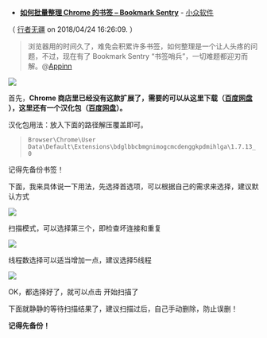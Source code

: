 
- **[如何批量整理 Chrome 的书签 – Bookmark Sentry](https://www.appinn.com/bookmark-sentry-for-chrome/)** - [小众软件](https://www.appinn.com/)

（ [行者无疆](https://www.appinn.com/author/zhymster/) on 2018/04/24 16:26:09. ）


> 浏览器用的时间久了，难免会积累许多书签，如何整理是一个让人头疼的问题，不过，现在有了 Bookmark Sentry “书签哨兵”，一切难题都迎刃而解。@[Appinn](https://www.appinn.com/)

<img src="https://img3.appinn.com/images/201804/26491-2aa28742ff2900c2.png?raw=true"/>

首先，**Chrome 商店里已经没有这款扩展了，需要的可以从这里下载（[百度网盘](https://pan.baidu.com/s/1gfInGFh) ），这里还有一个汉化包（[百度网盘](https://pan.baidu.com/s/1cc0zeu)）。**

汉化包用法：放入下面的路径解压覆盖即可。

> ```Browser\Chrome\User Data\Default\Extensions\bdglbbcbmgnimogcmcdenggkpdmihlga\1.7.13_0 ```

记得先备份书签！

下面，我来具体说一下用法，先选择首选项，可以根据自己的需求来选择，建议默认方式

<img src="https://img3.appinn.com/images/201804/26491-f82f3b23dd68baab.png?raw=true"/>

扫描模式，可以选择第三个，即检查坏连接和重复

<img src="https://img3.appinn.com/images/201804/26491-5d0de2c72d1c25b1.png?raw=true"/>

线程数选择可以适当增加一点，建议选择5线程

<img src="https://img3.appinn.com/images/201804/26491-81541c70ffe25375.png?raw=true"/>

OK，都选择好了，就可以点击 开始扫描了

下面就静静的等待扫描结果了，建议扫描过后，自己手动删除，防止误删！

**记得先备份！**
